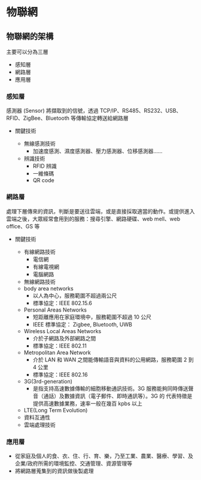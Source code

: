 # 物聯網

## 物聯網的架構

主要可以分為三層

- 感知層
- 網路層
- 應用層

### 感知層

感測器 (Sensor) 將擷取到的信號，透過 TCP/IP、RS485、RS232、USB、RFID、ZigBee、Bluetooth 等傳輸協定轉送給網路層

- 關鍵技術

  - 無線感測技術
    - 加速度感測、濕度感測器、壓力感測器、位移感測器......
  - 辨識技術
    - RFID 辨識
    - 一維條碼
    - QR code

### 網路層

處理下層傳來的資訊，判斷是要送往雲端，或是直接採取適當的動作。或提供進入雲端之後，大眾經常會用到的服務：搜尋引擎、網路硬碟、web mell、web office、GS 等

- 關鍵技術

  - 有線網路技術
    - 電信網
    - 有線電視網
    - 電腦網路
  - 無線網路技術
  - body area networks
    - 以人為中心，服務範圍不超過兩公尺
    - 標準協定：IEEE 802.15.6
  - Personal Areas Networks
    - 短距離應用在家庭環境中，服務範圍不超過 10 公尺
    - IEEE 標準協定： Zigbee, Bluetooth, UWB
  - Wireless Local Areas Networks
    - 介於子網路及外部網路之間
    - 標準協定：IEEE 802.11
  - Metropolitan Area Network
    - 介於 LAN 和 WAN 之間能傳輸語音與資料的公用網路，服務範圍 2 到 4 公里
    - 標準協定：IEEE 802.16
  - 3G(3rd-generation)
    - 是指支持高速數據傳輸的細胞移動通訊技術。3G 服務能夠同時傳送聲音（通話）及數據資訊（電子郵件、即時通訊等）。3G 的 代表特徵是 提供高速數據業務，速率一般在幾百 kpbs 以上
  - LTE(Long Term Evolution)
  - 資料互通性
  - 雲端處理技術

### 應用層

- 從家庭及個人的食、衣、住、行、育、樂，乃至工業、農業、醫療、學習、及企業/政府所需的環境監控、交通管理、資源管理等
- 將網路層蒐集到的資訊做後製處理

